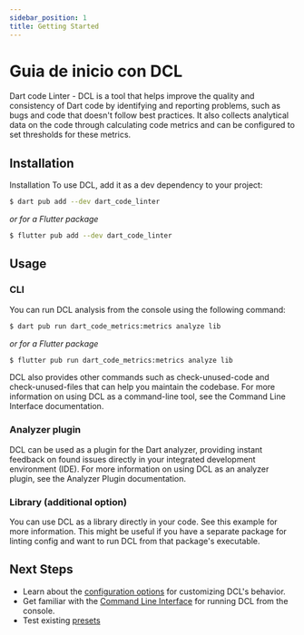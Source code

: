 ```yaml
---
sidebar_position: 1
title: Getting Started
---
```

# Guia de inicio con DCL


Dart code Linter - DCL is a tool that helps improve the quality and consistency of Dart code by identifying and reporting problems, such as bugs and code that doesn't follow best practices. It also collects analytical data on the code through calculating code metrics and can be configured to set thresholds for these metrics.

## Installation
Installation
To use DCL, add it as a dev dependency to your project:

```sh
$ dart pub add --dev dart_code_linter
```
_or for a Flutter package_
```sh
$ flutter pub add --dev dart_code_linter
```

## Usage
### CLI

You can run DCL analysis from the console using the following command:

```sh
$ dart pub run dart_code_metrics:metrics analyze lib
```
_or for a Flutter package_
```sh
$ flutter pub run dart_code_metrics:metrics analyze lib
```

DCL also provides other commands such as check-unused-code and check-unused-files that can help you maintain the codebase. For more information on using DCL as a command-line tool, see the Command Line Interface documentation.
### Analyzer plugin

DCL can be used as a plugin for the Dart analyzer, providing instant feedback on found issues directly in your integrated development environment (IDE). For more information on using DCL as an analyzer plugin, see the Analyzer Plugin documentation.
### Library (additional option)

You can use DCL as a library directly in your code. See this example for more information. This might be useful if you have a separate package for linting config and want to run DCL from that package's executable.
## Next Steps

- Learn about the [configuration options](/docs/configuration/) for customizing DCL's behavior.
- Get familiar with the [Command Line Interface](/docs/cli/) for running DCL from the console.
- Test existing [presets](/docs/configuration/presets)
